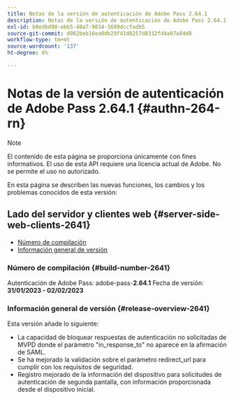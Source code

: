 ```yaml
---
title: Notas de la versión de autenticación de Adobe Pass 2.64.1
description: Notas de la versión de autenticación de Adobe Pass 2.64.1
exl-id: b0edbd90-ebb5-40a7-9034-1699dccfadb5
source-git-commit: d982beb16ea0db29f41d0257d8332fd4a07a84d8
workflow-type: tm+mt
source-wordcount: '137'
ht-degree: 0%

---
```


# Notas de la versión de autenticación de Adobe Pass 2.64.1 {#authn-264-rn}

>[!NOTE]
>
>El contenido de esta página se proporciona únicamente con fines informativos. El uso de esta API requiere una licencia actual de Adobe. No se permite el uso no autorizado.

En esta página se describen las nuevas funciones, los cambios y los problemas conocidos de esta versión:

## Lado del servidor y clientes web {#server-side-web-clients-2641}

* [Número de compilación](#build-number-2641)
* [Información general de versión](#release-overview-2641)

### Número de compilación {#build-number-2641}

Autenticación de Adobe Pass: adobe-pass-**2.64.1**
Fecha de versión: **31/01/2023 - 02/02/2023**

### Información general de versión {#release-overview-2641}

Esta versión añade lo siguiente:

* La capacidad de bloquear respuestas de autenticación no solicitadas de MVPD donde el parámetro &quot;in_response_to&quot; no aparece en la afirmación de SAML.
* Se ha mejorado la validación sobre el parámetro redirect_url para cumplir con los requisitos de seguridad.
* Registro mejorado de la información del dispositivo para solicitudes de autenticación de segunda pantalla, con información proporcionada desde el dispositivo inicial.
